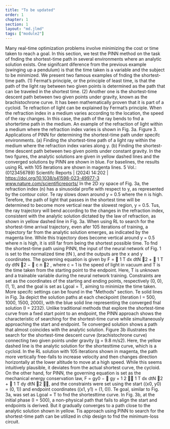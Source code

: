 ```yaml
---
title: "To be updated"
order: 1
chapter: 1
section: 1
layout: "md.jlmd"
tags: ["module2"]
---
```



Many real-time optimization problems involve minimizing the cost or time taken to reach a goal. In this section,
we test the PINN method on the task of fnding the shortest-time path in several environments where an analytic
solution exists. One signifcant diference from the previous example (swinging up a pendulum) is that the time
taken is a variable and the subject to be minimized.
We present two famous examples of fnding the shortest-time path. (1) Fermat’s principle, or the principle of
least time, is that the path of the light ray between two given points is determined as the path that can be traveled
in the shortest time. (2) Another one is the shortest-time descent path between two given points under gravity,
known as the brachistochrone curve. It has been mathematically proven that it is part of a cycloid.
Te refraction of light can be explained by Fermat’s principle. When the refraction index in a medium varies
according to the location, the speed of the ray changes. In this case, the path of the ray bends to fnd a shortertime path in the medium. An example of the refraction of light within a medium where the refraction index
varies is shown in Fig. 3a.
Figure 3. Applications of PINN for determining the shortest-time path under specifc environments. (a)
Finding the shortest-time path of a light ray within the medium where the refraction index varies along y. (b)
Finding the shortest-time descent path between two given points under constant gravity. In the two fgures, the
analytic solutions are given in yellow dashed lines and the converged solutions by PINN are shown in blue. For
baselines, the results using RL with 105
 iterations are shown in magenta lines.
5
Vol.:(0123456789)
Scientifc Reports | (2024) 14:202 | https://doi.org/10.1038/s41598-023-49977-3
www.nature.com/scientificreports/
In the 2D xy space of Fig. 3a, the refraction index (n) has a sinusoidal profle with respect to y, as represented
by the contour color. Te ray slows down around y = 0.5 where the n is high. Terefore, the path of light that
passes in the shortest time will be determined to become more vertical near the slowest region, y = 0.5. Tus,
the ray trajectory will bend according to the changes in the refraction index, consistent with the analytic solution dictated by the law of refraction, as shown in yellow dashed line in Fig. 3a. When using RL to search for the
shortest-time arrival trajectory, even afer 105
 iterations of training, a trajectory far from the analytic solution
emerges, as indicated by the magenta line. While this trajectory does become vertical around y = 0.5 where n
is high, it is still far from being the shortest possible time.
To fnd the shortest-time path using PINN, the input of the neural network of Fig. 1 is set to the normalized
time (tN ), and the outputs are the x and y coordinates. The governing equation is given by
F =
 1
T
dx
dtN
2
+
 1
T
dy
dtN
2
−  c
n
2
, where c = 1 is the speed of light in vacuum and T is the time taken from
the starting point to the endpoint. Here, T is unknown and a trainable variable during the neural network training. Constraints are set as the coordinates of the starting and ending points, respectively (0, 0), (1, 1), and the
goal is set as Lgoal = T, aiming to minimize the time taken. More specifc settings can be found in the "Methods"
section.
Te solid lines in Fig. 3a depict the solution paths at each checkpoint (iteration I = 500, 1000, 1500, 2000),
with the blue solid line representing the converged fnal solution (I = 2232). Unlike traditional methods that
explore the shortest-time curve from a fxed start point to an endpoint, the PINN approach shows the characteristic of searching for the shortest-time curve while simultaneously approaching the start and endpoint. Te
converged solution shows a path that almost coincides with the analytic solution.
Figure 3b illustrates the search for the shortest-time descent curve (brachistochrone curve) connecting two
given points under gravity (g = 9.8 m/s2). Here, the yellow dashed line is the analytic solution for the shortesttime curve, which is a cycloid. In the RL solution with 105
 iterations shown in magenta, the path more vertically
free-falls to increase velocity and then changes direction horizontally at the lower altitude to move at a high
speed. While this seems intuitively plausible, it deviates from the actual shortest curve, the cycloid. On the other
hand, for PINN, the governing equation is set as the mechanical energy conservation law,
F = gy0 −

gy + 1
2
 1
T
dx
dtN
2
+
 1
T
dy
dtN
2
, and the constraints were set using the start ((x0, y0) = (0, 1))
and endpoint coordinates ((x1, y1) = (1, 0)). Te goal, similar to Fig. 3a, was set as Lgoal = T to fnd the shortesttime curve. In Fig. 3b, at the initial phase (I = 500), a non-physical path that fails to align the start and endpoints
is derived. But it gradually converges to a path close to the analytic solution shown in yellow. Tis approach using
PINN to search for the shortest-time path can be utilized in chip design to fnd the minimum-loss circuit.
